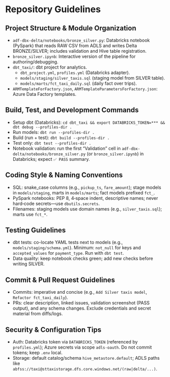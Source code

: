 # Repository Guidelines

## Project Structure & Module Organization
- `adf-dbx-delta/notebooks/bronze_silver.py`: Databricks notebook (PySpark) that reads RAW CSV from ADLS and writes Delta BRONZE/SILVER; includes validation and Hive table registration.
- `bronze_silver.ipynb`: Interactive version of the pipeline for authoring/debugging.
- `dbt_taxi/`: dbt project for analytics.
  - `dbt_project.yml`, `profiles.yml` (Databricks adapter).
  - `models/staging/silver_taxis.sql` (staging model from SILVER table).
  - `models/marts/fct_taxi_daily.sql` (daily fact over trips).
- `ARMTemplateForFactory.json`, `ARMTemplateParametersForFactory.json`: Azure Data Factory templates.

## Build, Test, and Development Commands
- Setup dbt (Databricks): `cd dbt_taxi && export DATABRICKS_TOKEN=*** && dbt debug --profiles-dir .`
- Run models: `dbt run --profiles-dir .`
- Build (run + test): `dbt build --profiles-dir .`
- Test only: `dbt test --profiles-dir .`
- Notebook validation: run the first “Validation” cell in `adf-dbx-delta/notebooks/bronze_silver.py` (or `bronze_silver.ipynb`) in Databricks; expect `✅ PASS` summary.

## Coding Style & Naming Conventions
- SQL: snake_case columns (e.g., `pickup_ts`, `fare_amount`); stage models in `models/staging`, marts in `models/marts`; fact models prefixed `fct_`.
- PySpark notebooks: PEP 8, 4‑space indent, descriptive names; never hard‑code secrets—use `dbutils.secrets`.
- Filenames: staging models use domain names (e.g., `silver_taxis.sql`); marts use `fct_*`.

## Testing Guidelines
- dbt tests: co-locate YAML tests next to models (e.g., `models/staging/schema.yml`). Minimum: `not_null` for keys and `accepted_values` for `payment_type`. Run with `dbt test`.
- Data quality: keep notebook checks green; add new checks before writing SILVER.

## Commit & Pull Request Guidelines
- Commits: imperative and concise (e.g., `Add Silver taxis model`, `Refactor fct_taxi_daily`).
- PRs: clear description, linked issues, validation screenshot (PASS output), and any schema changes. Exclude credentials and secret material from diffs/logs.

## Security & Configuration Tips
- Auth: Databricks token via `DATABRICKS_TOKEN` (referenced by `profiles.yml`); Azure secrets via scope `adls-oauth`. Do not commit tokens; keep `.env` local.
- Storage: default catalog/schema `hive_metastore.default`; ADLS paths like `abfss://taxi@sttaxistorage.dfs.core.windows.net/(raw|delta/...)`.

